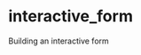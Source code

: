 # interactive_form
 Building an interactive form

<!-- This project is about interactive forms which is used by most of the webapps

Interactive forms are very important and this project is about making our knowledge on them more solid
I am going to build a form in which I will point out its featues -->

